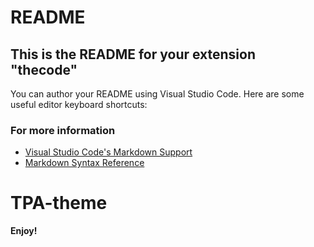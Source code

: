 # README
## This is the README for your extension "thecode"
You can author your README using Visual Studio Code.  Here are some useful editor keyboard shortcuts:

### For more information
* [Visual Studio Code's Markdown Support](http://code.visualstudio.com/docs/languages/markdown)
* [Markdown Syntax Reference](https://help.github.com/articles/markdown-basics/)

# TPA-theme 
**Enjoy!**
